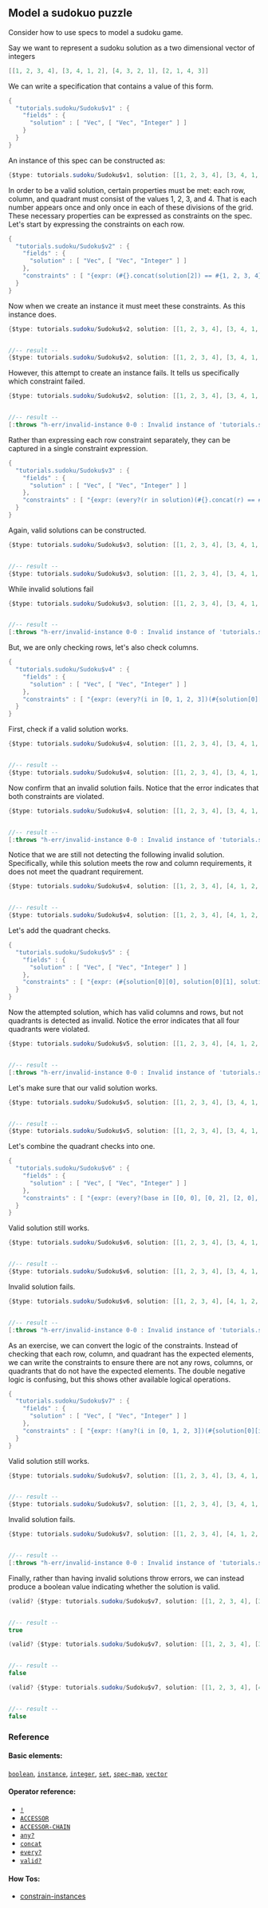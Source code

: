 <!---
  This markdown file was generated. Do not edit.
  -->

## Model a sudokuo puzzle

Consider how to use specs to model a sudoku game.

Say we want to represent a sudoku solution as a two dimensional vector of integers

```java
[[1, 2, 3, 4], [3, 4, 1, 2], [4, 3, 2, 1], [2, 1, 4, 3]]
```

We can write a specification that contains a value of this form.

```java
{
  "tutorials.sudoku/Sudoku$v1" : {
    "fields" : {
      "solution" : [ "Vec", [ "Vec", "Integer" ] ]
    }
  }
}
```

An instance of this spec can be constructed as:

```java
{$type: tutorials.sudoku/Sudoku$v1, solution: [[1, 2, 3, 4], [3, 4, 1, 2], [4, 3, 2, 1], [2, 1, 4, 3]]}
```

In order to be a valid solution, certain properties must be met: each row, column, and quadrant must consist of the values 1, 2, 3, and 4. That is each number appears once and only once in each of these divisions of the grid. These necessary properties can be expressed as constraints on the spec. Let's start by expressing the constraints on each row.

```java
{
  "tutorials.sudoku/Sudoku$v2" : {
    "fields" : {
      "solution" : [ "Vec", [ "Vec", "Integer" ] ]
    },
    "constraints" : [ "{expr: (#{}.concat(solution[2]) == #{1, 2, 3, 4}), name: \"row_3\"}", "{expr: (#{}.concat(solution[0]) == #{1, 2, 3, 4}), name: \"row_1\"}", "{expr: (#{}.concat(solution[3]) == #{1, 2, 3, 4}), name: \"row_4\"}", "{expr: (#{}.concat(solution[1]) == #{1, 2, 3, 4}), name: \"row_2\"}" ]
  }
}
```

Now when we create an instance it must meet these constraints. As this instance does.

```java
{$type: tutorials.sudoku/Sudoku$v2, solution: [[1, 2, 3, 4], [3, 4, 1, 2], [4, 3, 2, 1], [2, 1, 4, 3]]}


//-- result --
{$type: tutorials.sudoku/Sudoku$v2, solution: [[1, 2, 3, 4], [3, 4, 1, 2], [4, 3, 2, 1], [2, 1, 4, 3]]}
```

However, this attempt to create an instance fails. It tells us specifically which constraint failed.

```java
{$type: tutorials.sudoku/Sudoku$v2, solution: [[1, 2, 3, 4], [3, 4, 1, 2], [4, 3, 2, 2], [2, 1, 4, 3]]}


//-- result --
[:throws "h-err/invalid-instance 0-0 : Invalid instance of 'tutorials.sudoku/Sudoku$v2', violates constraints \"tutorials.sudoku/Sudoku$v2/row_3\""]
```

Rather than expressing each row constraint separately, they can be captured in a single constraint expression.

```java
{
  "tutorials.sudoku/Sudoku$v3" : {
    "fields" : {
      "solution" : [ "Vec", [ "Vec", "Integer" ] ]
    },
    "constraints" : [ "{expr: (every?(r in solution)(#{}.concat(r) == #{1, 2, 3, 4})), name: \"rows\"}" ]
  }
}
```

Again, valid solutions can be constructed.

```java
{$type: tutorials.sudoku/Sudoku$v3, solution: [[1, 2, 3, 4], [3, 4, 1, 2], [4, 3, 2, 1], [2, 1, 4, 3]]}


//-- result --
{$type: tutorials.sudoku/Sudoku$v3, solution: [[1, 2, 3, 4], [3, 4, 1, 2], [4, 3, 2, 1], [2, 1, 4, 3]]}
```

While invalid solutions fail

```java
{$type: tutorials.sudoku/Sudoku$v3, solution: [[1, 2, 3, 4], [3, 4, 1, 2], [4, 3, 2, 2], [2, 1, 4, 3]]}


//-- result --
[:throws "h-err/invalid-instance 0-0 : Invalid instance of 'tutorials.sudoku/Sudoku$v3', violates constraints \"tutorials.sudoku/Sudoku$v3/rows\""]
```

But, we are only checking rows, let's also check columns.

```java
{
  "tutorials.sudoku/Sudoku$v4" : {
    "fields" : {
      "solution" : [ "Vec", [ "Vec", "Integer" ] ]
    },
    "constraints" : [ "{expr: (every?(i in [0, 1, 2, 3])(#{solution[0][i], solution[1][i], solution[2][i], solution[3][i]} == #{1, 2, 3, 4})), name: \"columns\"}", "{expr: (every?(r in solution)(#{}.concat(r) == #{1, 2, 3, 4})), name: \"rows\"}" ]
  }
}
```

First, check if a valid solution works.

```java
{$type: tutorials.sudoku/Sudoku$v4, solution: [[1, 2, 3, 4], [3, 4, 1, 2], [4, 3, 2, 1], [2, 1, 4, 3]]}


//-- result --
{$type: tutorials.sudoku/Sudoku$v4, solution: [[1, 2, 3, 4], [3, 4, 1, 2], [4, 3, 2, 1], [2, 1, 4, 3]]}
```

Now confirm that an invalid solution fails. Notice that the error indicates that both constraints are violated.

```java
{$type: tutorials.sudoku/Sudoku$v4, solution: [[1, 2, 3, 4], [3, 4, 1, 2], [4, 3, 2, 2], [2, 1, 4, 3]]}


//-- result --
[:throws "h-err/invalid-instance 0-0 : Invalid instance of 'tutorials.sudoku/Sudoku$v4', violates constraints \"tutorials.sudoku/Sudoku$v4/columns\", \"tutorials.sudoku/Sudoku$v4/rows\""]
```

Notice that we are still not detecting the following invalid solution. Specifically, while this solution meets the row and column requirements, it does not meet the quadrant requirement.

```java
{$type: tutorials.sudoku/Sudoku$v4, solution: [[1, 2, 3, 4], [4, 1, 2, 3], [3, 4, 1, 2], [2, 3, 4, 1]]}


//-- result --
{$type: tutorials.sudoku/Sudoku$v4, solution: [[1, 2, 3, 4], [4, 1, 2, 3], [3, 4, 1, 2], [2, 3, 4, 1]]}
```

Let's add the quadrant checks.

```java
{
  "tutorials.sudoku/Sudoku$v5" : {
    "fields" : {
      "solution" : [ "Vec", [ "Vec", "Integer" ] ]
    },
    "constraints" : [ "{expr: (#{solution[0][0], solution[0][1], solution[1][0], solution[1][1]} == #{1, 2, 3, 4}), name: \"quadrant_1\"}", "{expr: (#{solution[2][2], solution[2][3], solution[3][2], solution[3][3]} == #{1, 2, 3, 4}), name: \"quadrant_4\"}", "{expr: (every?(i in [0, 1, 2, 3])(#{solution[0][i], solution[1][i], solution[2][i], solution[3][i]} == #{1, 2, 3, 4})), name: \"columns\"}", "{expr: (#{solution[0][2], solution[0][3], solution[1][2], solution[1][3]} == #{1, 2, 3, 4}), name: \"quadrant_2\"}", "{expr: (#{solution[2][0], solution[2][1], solution[3][0], solution[3][1]} == #{1, 2, 3, 4}), name: \"quadrant_3\"}", "{expr: (every?(r in solution)(#{}.concat(r) == #{1, 2, 3, 4})), name: \"rows\"}" ]
  }
}
```

Now the attempted solution, which has valid columns and rows, but not quadrants is detected as invalid. Notice the error indicates that all four quadrants were violated.

```java
{$type: tutorials.sudoku/Sudoku$v5, solution: [[1, 2, 3, 4], [4, 1, 2, 3], [3, 4, 1, 2], [2, 3, 4, 1]]}


//-- result --
[:throws "h-err/invalid-instance 0-0 : Invalid instance of 'tutorials.sudoku/Sudoku$v5', violates constraints \"tutorials.sudoku/Sudoku$v5/quadrant_1\", \"tutorials.sudoku/Sudoku$v5/quadrant_2\", \"tutorials.sudoku/Sudoku$v5/quadrant_3\", \"tutorials.sudoku/Sudoku$v5/quadrant_4\""]
```

Let's make sure that our valid solution works.

```java
{$type: tutorials.sudoku/Sudoku$v5, solution: [[1, 2, 3, 4], [3, 4, 1, 2], [4, 3, 2, 1], [2, 1, 4, 3]]}


//-- result --
{$type: tutorials.sudoku/Sudoku$v5, solution: [[1, 2, 3, 4], [3, 4, 1, 2], [4, 3, 2, 1], [2, 1, 4, 3]]}
```

Let's combine the quadrant checks into one.

```java
{
  "tutorials.sudoku/Sudoku$v6" : {
    "fields" : {
      "solution" : [ "Vec", [ "Vec", "Integer" ] ]
    },
    "constraints" : [ "{expr: (every?(base in [[0, 0], [0, 2], [2, 0], [2, 2]])({ 'base-x' = base[0]; 'base-y' = base[1]; (#{solution['base-x']['base-y'], solution['base-x'][('base-y' + 1)], solution[('base-x' + 1)]['base-y'], solution[('base-x' + 1)][('base-y' + 1)]} == #{1, 2, 3, 4}) })), name: \"quadrants\"}", "{expr: (every?(i in [0, 1, 2, 3])(#{solution[0][i], solution[1][i], solution[2][i], solution[3][i]} == #{1, 2, 3, 4})), name: \"columns\"}", "{expr: (every?(r in solution)(#{}.concat(r) == #{1, 2, 3, 4})), name: \"rows\"}" ]
  }
}
```

Valid solution still works.

```java
{$type: tutorials.sudoku/Sudoku$v6, solution: [[1, 2, 3, 4], [3, 4, 1, 2], [4, 3, 2, 1], [2, 1, 4, 3]]}


//-- result --
{$type: tutorials.sudoku/Sudoku$v6, solution: [[1, 2, 3, 4], [3, 4, 1, 2], [4, 3, 2, 1], [2, 1, 4, 3]]}
```

Invalid solution fails.

```java
{$type: tutorials.sudoku/Sudoku$v6, solution: [[1, 2, 3, 4], [4, 1, 2, 3], [3, 4, 1, 2], [2, 3, 4, 1]]}


//-- result --
[:throws "h-err/invalid-instance 0-0 : Invalid instance of 'tutorials.sudoku/Sudoku$v6', violates constraints \"tutorials.sudoku/Sudoku$v6/quadrants\""]
```

As an exercise, we can convert the logic of the constraints. Instead of checking that each row, column, and quadrant has the expected elements, we can write the constraints to ensure there are not any rows, columns, or quadrants that do not have the expected elements. The double negative logic is confusing, but this shows other available logical operations.

```java
{
  "tutorials.sudoku/Sudoku$v7" : {
    "fields" : {
      "solution" : [ "Vec", [ "Vec", "Integer" ] ]
    },
    "constraints" : [ "{expr: !(any?(i in [0, 1, 2, 3])(#{solution[0][i], solution[1][i], solution[2][i], solution[3][i]} != #{1, 2, 3, 4})), name: \"columns\"}", "{expr: !(any?(r in solution)(#{}.concat(r) != #{1, 2, 3, 4})), name: \"rows\"}", "{expr: !(any?(base in [[0, 0], [0, 2], [2, 0], [2, 2]])({ 'base-x' = base[0]; 'base-y' = base[1]; (#{solution['base-x']['base-y'], solution['base-x'][('base-y' + 1)], solution[('base-x' + 1)]['base-y'], solution[('base-x' + 1)][('base-y' + 1)]} != #{1, 2, 3, 4}) })), name: \"quadrants\"}" ]
  }
}
```

Valid solution still works.

```java
{$type: tutorials.sudoku/Sudoku$v7, solution: [[1, 2, 3, 4], [3, 4, 1, 2], [4, 3, 2, 1], [2, 1, 4, 3]]}


//-- result --
{$type: tutorials.sudoku/Sudoku$v7, solution: [[1, 2, 3, 4], [3, 4, 1, 2], [4, 3, 2, 1], [2, 1, 4, 3]]}
```

Invalid solution fails.

```java
{$type: tutorials.sudoku/Sudoku$v7, solution: [[1, 2, 3, 4], [4, 1, 2, 3], [3, 4, 1, 2], [2, 3, 4, 1]]}


//-- result --
[:throws "h-err/invalid-instance 0-0 : Invalid instance of 'tutorials.sudoku/Sudoku$v7', violates constraints \"tutorials.sudoku/Sudoku$v7/quadrants\""]
```

Finally, rather than having invalid solutions throw errors, we can instead produce a boolean value indicating whether the solution is valid.

```java
(valid? {$type: tutorials.sudoku/Sudoku$v7, solution: [[1, 2, 3, 4], [3, 4, 1, 2], [4, 3, 2, 1], [2, 1, 4, 3]]})


//-- result --
true
```

```java
(valid? {$type: tutorials.sudoku/Sudoku$v7, solution: [[1, 2, 3, 4], [3, 4, 1, 2], [4, 3, 2, 2], [2, 1, 4, 3]]})


//-- result --
false
```

```java
(valid? {$type: tutorials.sudoku/Sudoku$v7, solution: [[1, 2, 3, 4], [4, 1, 2, 3], [3, 4, 1, 2], [2, 3, 4, 1]]})


//-- result --
false
```

### Reference

#### Basic elements:

[`boolean`](../halite_basic-syntax-reference-j.md#boolean), [`instance`](../halite_basic-syntax-reference-j.md#instance), [`integer`](../halite_basic-syntax-reference-j.md#integer), [`set`](../halite_basic-syntax-reference-j.md#set), [`spec-map`](../../halite_spec-syntax-reference.md), [`vector`](../halite_basic-syntax-reference-j.md#vector)

#### Operator reference:

* [`!`](../halite_full-reference-j.md#_B)
* [`ACCESSOR`](../halite_full-reference-j.md#ACCESSOR)
* [`ACCESSOR-CHAIN`](../halite_full-reference-j.md#ACCESSOR-CHAIN)
* [`any?`](../halite_full-reference-j.md#any_Q)
* [`concat`](../halite_full-reference-j.md#concat)
* [`every?`](../halite_full-reference-j.md#every_Q)
* [`valid?`](../halite_full-reference-j.md#valid_Q)


#### How Tos:

* [constrain-instances](../how-to/halite_constrain-instances-j.md)



